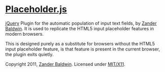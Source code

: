 ﻿[Placeholder.js][2]
===================

[jQuery][4] Plugin for the automatic population of input text fields, by [Zander Baldwin][1]. It is used to replicate the HTML5 input placeholder features in modern browsers.

This is designed purely as a substitute for browsers without the HTML5 input placeholder feature, is that feature is present in the current browser, the plugin exits quietly.

Copyright 2011, [Zander Baldwin][1]. Licensed under [MIT/X11][3].

[1]: https://github.com/mynameiszanders "Zander Baldwin"
[2]: https://github.com/mynameiszanders/placeholderjs "Placeholder.js"
[3]: http://j.mp/mit-license "MIT/X11 open-source license"
[4]: http://jquery.com "jQuery JavaScript Framework"